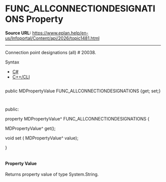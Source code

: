 # FUNC_ALLCONNECTIONDESIGNATIONS Property

**Source URL:** https://www.eplan.help/en-us/Infoportal/Content/api/2026/topic1481.html

---

Connection point designations (all) # 20038.

Syntax

- [C#](#i-syntax-CS)
- [C++/CLI](#i-syntax-CPP2005)

```
```
public MDPropertyValue FUNC_ALLCONNECTIONDESIGNATIONS {get; set;}
```
```

```
```
public:

property MDPropertyValue^ FUNC_ALLCONNECTIONDESIGNATIONS {

   MDPropertyValue^ get();

   void set (    MDPropertyValue^ value);

}
```
```

#### Property Value

Returns property value of type System.String.
